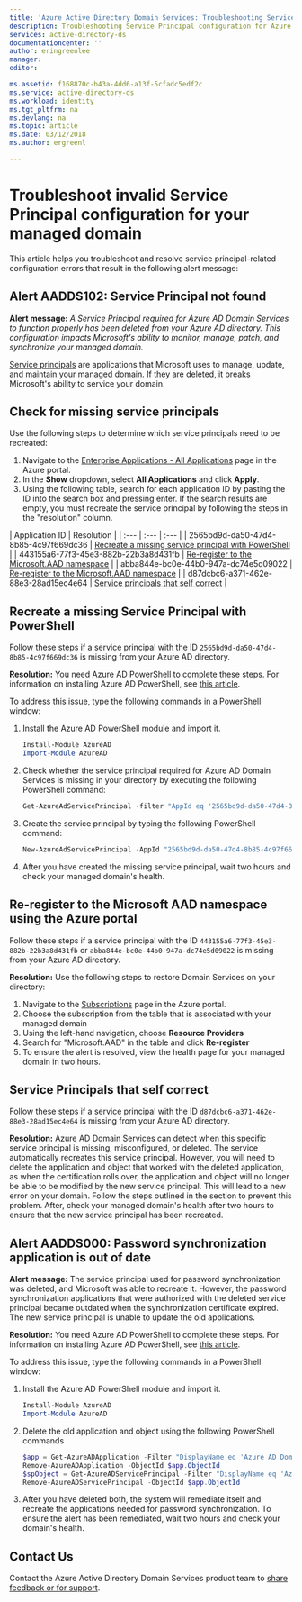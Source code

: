 ```yaml
---
title: 'Azure Active Directory Domain Services: Troubleshooting Service Principal configuration| Microsoft Docs'
description: Troubleshooting Service Principal configuration for Azure AD Domain Services
services: active-directory-ds
documentationcenter: ''
author: eringreenlee
manager:
editor:

ms.assetid: f168870c-b43a-4dd6-a13f-5cfadc5edf2c
ms.service: active-directory-ds
ms.workload: identity
ms.tgt_pltfrm: na
ms.devlang: na
ms.topic: article
ms.date: 03/12/2018
ms.author: ergreenl

---
```

# Troubleshoot invalid Service Principal configuration for your managed domain

This article helps you troubleshoot and resolve service principal-related configuration errors that result in the following alert message:

## Alert AADDS102: Service Principal not found

**Alert message:** *A Service Principal required for Azure AD Domain Services to function properly has been deleted from your Azure AD directory. This configuration impacts Microsoft's ability to monitor, manage, patch, and synchronize your managed domain.*

[Service principals](../active-directory/develop/active-directory-application-objects.md) are applications that Microsoft uses to manage, update, and maintain your managed domain. If they are deleted, it breaks Microsoft's ability to service your domain.


## Check for missing service principals
Use the following steps to determine which service principals need to be recreated:

1. Navigate to the [Enterprise Applications - All Applications](https://portal.azure.com/#blade/Microsoft_AAD_IAM/StartboardApplicationsMenuBlade/AllApps) page in the Azure portal.
2. In the **Show** dropdown, select **All Applications** and click **Apply**.
3. Using the following table, search for each application ID by pasting the ID into the search box and pressing enter. If the search results are empty, you must recreate the service principal by following the steps in the "resolution" column.

| Application ID | Resolution |
| :--- | :--- | :--- |
| 2565bd9d-da50-47d4-8b85-4c97f669dc36 | [Recreate a missing service principal with PowerShell](#recreate-a-missing-service-principal-with-powershell) |
| 443155a6-77f3-45e3-882b-22b3a8d431fb | [Re-register to the Microsoft.AAD namespace](#re-register-to-the-microsoft-aad-namespace-using-the-azure-portal) |
| abba844e-bc0e-44b0-947a-dc74e5d09022  | [Re-register to the Microsoft.AAD namespace](#re-register-to-the-microsoft-aad-namespace-using-the-azure-portal) |
| d87dcbc6-a371-462e-88e3-28ad15ec4e64 | [Service principals that self correct](#service-principals-that-self-correct) |

## Recreate a missing Service Principal with PowerShell
Follow these steps if a service principal with the ID ```2565bd9d-da50-47d4-8b85-4c97f669dc36``` is missing from your Azure AD directory.

**Resolution:**
You need Azure AD PowerShell to complete these steps. For information on installing Azure AD PowerShell, see [this article](https://docs.microsoft.com/powershell/azure/active-directory/install-adv2?view=azureadps-2.0.).

To address this issue, type the following commands in a PowerShell window:
1. Install the Azure AD PowerShell module and import it.

    ```powershell
    Install-Module AzureAD
    Import-Module AzureAD
    ```

2. Check whether the service principal required for Azure AD Domain Services is missing in your directory by executing the following PowerShell command:

    ```powershell
    Get-AzureAdServicePrincipal -filter "AppId eq '2565bd9d-da50-47d4-8b85-4c97f669dc36'"
    ```

3. Create the service principal by typing the following PowerShell command:

    ```powershell
    New-AzureAdServicePrincipal -AppId "2565bd9d-da50-47d4-8b85-4c97f669dc36"
    ```

4. After you have created the missing service principal, wait two hours and check your managed domain's health.


## Re-register to the Microsoft AAD namespace using the Azure portal
Follow these steps if a service principal with the ID ```443155a6-77f3-45e3-882b-22b3a8d431fb``` or ```abba844e-bc0e-44b0-947a-dc74e5d09022``` is missing from your Azure AD directory.

**Resolution:**
Use the following steps to restore Domain Services on your directory:

1. Navigate to the [Subscriptions](https://portal.azure.com/#blade/Microsoft_Azure_Billing/SubscriptionsBlade) page in the Azure portal.
2. Choose the subscription from the table that is associated with your managed domain
3. Using the left-hand navigation, choose **Resource Providers**
4. Search for "Microsoft.AAD" in the table and click **Re-register**
5. To ensure the alert is resolved, view the health page for your managed domain in two hours.


## Service Principals that self correct
Follow these steps if a service principal with the ID ```d87dcbc6-a371-462e-88e3-28ad15ec4e64``` is missing from your Azure AD directory.

**Resolution:**
Azure AD Domain Services can detect when this specific service principal is missing, misconfigured, or deleted. The service automatically recreates this service principal. However, you will need to delete the application and object that worked with the deleted application, as when the certification rolls over, the application and object will no longer be able to be modified by the new service principal. This will lead to a new error on your domain. Follow the steps outlined in the section to prevent this problem. After, check your managed domain's health after two hours to ensure that the new service principal has been recreated.


## Alert AADDS000: Password synchronization application is out of date

**Alert message:** The service principal used for password synchronization was deleted, and Microsoft was able to recreate it. However, the password synchronization applications that were authorized with the deleted service principal became outdated when the synchronization certificate expired. The new service principal is unable to update the old applications.


**Resolution:**
You need Azure AD PowerShell to complete these steps. For information on installing Azure AD PowerShell, see [this article](https://docs.microsoft.com/powershell/azure/active-directory/install-adv2?view=azureadps-2.0.).

To address this issue, type the following commands in a PowerShell window:
1. Install the Azure AD PowerShell module and import it.

    ```powershell
    Install-Module AzureAD
    Import-Module AzureAD
    ```
2. Delete the old application and object using the following PowerShell commands

    ```powershell
    $app = Get-AzureADApplication -Filter "DisplayName eq 'Azure AD Domain Services Sync'"
    Remove-AzureADApplication -ObjectId $app.ObjectId
    $spObject = Get-AzureADServicePrincipal -Filter "DisplayName eq 'Azure AD Domain Services Sync'"
    Remove-AzureADServicePrincipal -ObjectId $app.ObjectId
    ```
3. After you have deleted both, the system will remediate itself and recreate the applications needed for password synchronization. To ensure the alert has been remediated, wait two hours and check your domain's health.


## Contact Us
Contact the Azure Active Directory Domain Services product team to [share feedback or for support](active-directory-ds-contact-us.md).

